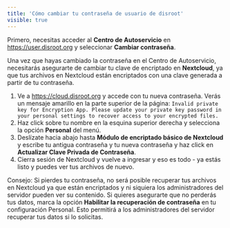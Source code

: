```yaml
---
title: 'Cómo cambiar tu contraseña de usuario de disroot'
visible: true
---
```


Primero, necesitas acceder al **Centro de Autoservicio** en https://user.disroot.org y seleccionar **Cambiar contraseña**.

Una vez que hayas cambiado la contraseña en el Centro de Autoservicio, necesitarás asegurarte de cambiar tu clave de encriptado en **Nextcloud**, ya que tus archivos en Nextcloud están encriptados con una clave generada a partir de tu contraseña.
1. Ve a https://cloud.disroot.org y accede con tu nueva contraseña.
Verás un mensaje amarillo en la parte superior de la página:
`Invalid private key for Encryption App. Please update your private key password in your personal settings to recover access to your encrypted files.`
2. Haz click sobre tu nombre en la esquina superior derecha y selecciona la opción **Personal** del menú.
3. Deslízate hacia abajo hasta **Módulo de encriptado básico de Nextcloud** y escribe tu antigua contraseña y tu nueva contraseña y haz click en **Actualizar Clave Privada de Contraseña**.
4. Cierra sesión de Nextcloud y vuelve a ingresar y eso es todo - ya estás listo y puedes ver tus archivos de nuevo.

Consejo: Si pierdes tu contraseña, no será posible recuperar tus archivos en Nextcloud ya que están encriptados y ni siquiera los administradores del servidor pueden ver su contenido. Si quieres asegurarte que no perderás tus datos, marca la opción **Habilitar la recuperación de contraseña** en tu configuración Personal. Esto permitirá a los administradores del servidor recuperar tus datos si lo solicitas.

